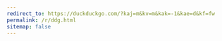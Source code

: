 ```yaml
---
redirect_to: https://duckduckgo.com/?kaj=m&kv=m&kak=-1&kae=d&kf=fw
permalink: /r/ddg.html
sitemap: false
---
```

